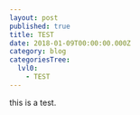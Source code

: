 ```yaml
---
layout: post
published: true
title: TEST
date: 2018-01-09T00:00:00.000Z
category: blog
categoriesTree:
  lvl0:
    - TEST
---
```


this is a test.
